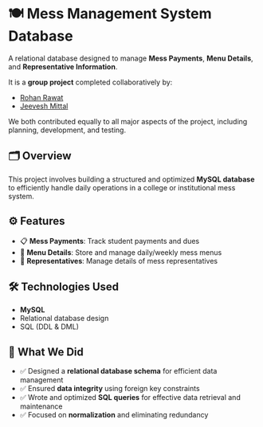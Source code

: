 # 🍽️ Mess Management System Database

A relational database designed to manage **Mess Payments**, **Menu Details**, and **Representative Information**.

It is a **group project** completed collaboratively by:

- [Rohan Rawat](https://github.com/Rohan0444)
- [Jeevesh Mittal](https://github.com/JeeveshMittal?tab=repositories)

We both contributed equally to all major aspects of the project, including planning, development, and testing.

## 🗂️ Overview

This project involves building a structured and optimized **MySQL database** to efficiently handle daily operations in a college or institutional mess system.

## ⚙️ Features

- 📋 **Mess Payments**: Track student payments and dues  
- 🍛 **Menu Details**: Store and manage daily/weekly mess menus  
- 👤 **Representatives**: Manage details of mess representatives

## 🛠️ Technologies Used

- **MySQL**
- Relational database design
- SQL (DDL & DML)

## 🧩 What We Did

- ✅ Designed a **relational database schema** for efficient data management  
- ✅ Ensured **data integrity** using foreign key constraints  
- ✅ Wrote and optimized **SQL queries** for effective data retrieval and maintenance  
- ✅ Focused on **normalization** and eliminating redundancy